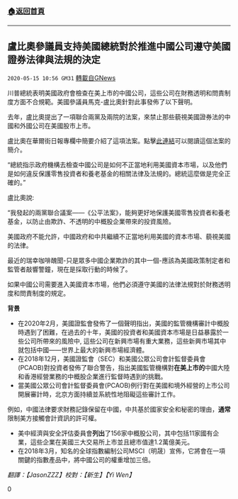 ###  [:house:返回首頁](https://github.com/ourhimalayas/txt)
---

## 盧比奧參議員支持美國總統對於推進中國公司遵守美國證券法律與法規的決定
`2020-05-15 10:56 GM31` [轉載自GNews](https://gnews.org/zh-hant/204171/)

川普總統表明美國政府會檢查在美上市的中國公司，這些公司在財務透明和問責制度方面不合規範。美國參議員馬克-盧比奧針對此事發佈了以下聲明。

去年，盧比奧提出了一項聯合兩黨及兩院的法案，來禁止那些藐視美國證券法的中國和外國公司在美國股市上市。

盧比奧在華爾街日報專欄中簡要介紹了這項法案。點擊[此連結](https://www.rubio.senate.gov/public/_cache/files/d5ca8210-0eac-4279-9f26-0f6df4c26632/3CA60262DACB571EA9500FF9348851A3.rubio--equitable-act-one-pager-press.pdf)可以閱讀這個法案的簡介。

“總統指示政府機構去檢查中國公司是如何不正當地利用美國資本市場，以及他們是如何違反保護零售投資者和養老基金的相關法律及法規的。總統這麼做是完全正確的。”

盧比奧說:

“我發起的兩黨聯合議案——《公平法案》，能夠更好地保護美國零售投資者和養老基金，以防止由欺詐、不透明的中概股企業帶來的投資風險。

美國政府不能允許，中國政府和中共繼續不正當地利用美國的資本市場、藐視美國的法律。

最近的瑞幸咖啡醜聞-只是眾多中國企業欺詐的其中一個-應該為美國政策制定者和監管者敲響警鐘，現在是採取行動的時候了。

如果中國公司需要進入美國資本市場，他們必須遵守美國的法律法規對於財務透明度和問責制度的規定。

**背景**

- 在2020年2月，美國證監會發佈了一個聲明指出，美國的監管機構審計中概股時遇到了困難，在過去的十年，美國的投資者和美國資本市場是日益暴露於一些公司所帶來的風險中, 這些公司在新興市場有重大業務，這些新興市場其中就包括中國——世界上最大的新興市場經濟體。
- 在2018年12月，美國證監會（SEC）和美國公眾公司會計監督委員會(PCAOB)對投資者發佈了聯合警告，指出美國監管機構對**在美上市的**中國大陸和香港經營業務的中概股企業進行監督時遇到的挑戰。
- 當美國公眾公司會計監督委員會(PCAOB)例行對在美國和境外經營的上市公司開展審計時，北京方面持續並系統性地阻礙這些審計工作。


例如，中國法律要求財務記錄保留在中國，中共基於國家安全和秘密的理由，**通常**限制美方接觸會計資訊的許可權。

- 美中經濟與安全評估委員會**列出**了156家中概股公司，其中包括11家國有企業，這些企業在美國三大交易所上市並且總市值達1.2萬億美元。
- 在2018年3月，知名的全球指數編制公司MSCI（明晟）宣佈，它將會在一項關鍵的指數產品中，將中國公司的權重增加三倍。


*翻譯：【JasonZZZ】校對：【新生】【Yi Wen】*

0
